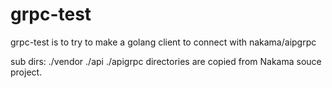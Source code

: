 # grpc-test
grpc-test is to try to make a golang client to connect with nakama/aipgrpc

sub dirs: ./vendor ./api ./apigrpc directories are copied from Nakama souce project.
